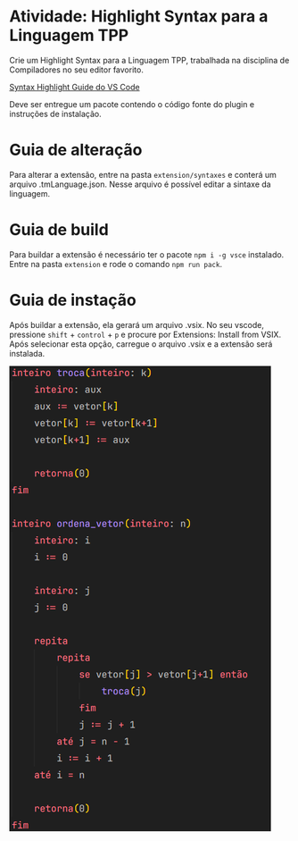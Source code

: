 # Atividade: Highlight Syntax para a Linguagem TPP

Crie um Highlight Syntax para a Linguagem TPP, trabalhada na disciplina de Compiladores no seu editor favorito.

[Syntax Highlight Guide do VS Code](https://code.visualstudio.com/api/language-extensions/syntax-highlight-guide)

Deve ser entregue um pacote contendo o código fonte do plugin e instruções de instalação.

# Guia de alteração

Para alterar a extensão, entre na pasta `extension/syntaxes` e conterá um arquivo .tmLanguage.json. Nesse arquivo é possível editar a sintaxe da linguagem.

# Guia de build

Para buildar a extensão é necessário ter o pacote `npm i -g vsce` instalado. Entre na pasta `extension` e rode o comando `npm run pack`.

# Guia de instação

Após buildar a extensão, ela gerará um arquivo .vsix. No seu vscode, pressione `shift` + `control` + `p` e procure por Extensions: Install from VSIX. Após selecionar esta opção, carregue o arquivo .vsix e a extensão será instalada.

![Exemplo da sintaxe](image.png)